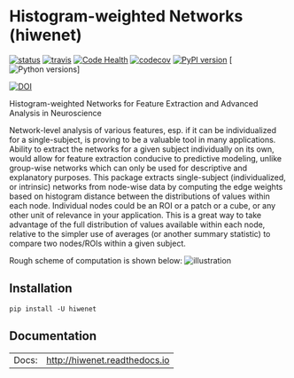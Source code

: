 # Histogram-weighted Networks (hiwenet)

[![status](http://joss.theoj.org/papers/df10a3a527fe169447a64c0cc810ff3c/status.svg)](http://joss.theoj.org/papers/df10a3a527fe169447a64c0cc810ff3c)
[![travis](https://travis-ci.org/raamana/hiwenet.svg?branch=master)](https://travis-ci.org/raamana/hiwenet.svg?branch=master)
[![Code Health](https://landscape.io/github/raamana/hiwenet/master/landscape.svg?style=flat)](https://landscape.io/github/raamana/hiwenet/master)
[![codecov](https://codecov.io/gh/raamana/hiwenet/branch/master/graph/badge.svg)](https://codecov.io/gh/raamana/hiwenet)
[![PyPI version](https://badge.fury.io/py/hiwenet.svg)](https://badge.fury.io/py/hiwenet)
[![Python versions](https://img.shields.io/badge/python-2.7%2C%203.5%2C%203.6-blue.svg)]

[![DOI](https://zenodo.org/badge/DOI/10.5281/zenodo.1064012.svg)](https://doi.org/10.5281/zenodo.1064012)

Histogram-weighted Networks for Feature Extraction and Advanced Analysis in Neuroscience

Network-level analysis of various features, esp. if it can be individualized for a single-subject,
 is proving to be a valuable tool in many applications. Ability to extract the networks for a given subject individually on its own, would allow for feature extraction conducive to predictive modeling, unlike group-wise networks which can only be used for descriptive and explanatory purposes. This package extracts single-subject (individualized, or intrinsic) networks from node-wise data by computing the edge weights based on histogram distance between the distributions of values within each node. Individual nodes could be an ROI or a patch or a cube, or any other unit of relevance in your application. This is a great way to take advantage of the full distribution of values available within each node, relative to the simpler use of averages (or another summary statistic) to compare two nodes/ROIs within a given subject.

Rough scheme of computation is shown below:
![illustration](docs/illustration.png)

## Installation

`pip install -U hiwenet`

## Documentation

|||
|--:|---|
| Docs: |  http://hiwenet.readthedocs.io |

